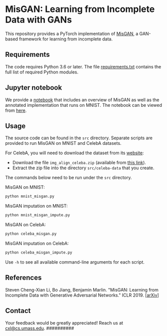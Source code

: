 # MisGAN: Learning from Incomplete Data with GANs

This repository provides a PyTorch implementation of
[MisGAN](https://arxiv.org/abs/1902.09599),
a GAN-based framework for learning from incomplete data.


## Requirements

The code requires Python 3.6 or later.
The file [requirements.txt](requirements.txt) contains the full list of
required Python modules.


## Jupyter notebook

We provide a [notebook](misgan.ipynb) that includes an overview of MisGAN
as well as the annotated implementation that runs on MNIST.
The notebook can be viewed from
[here](https://nbviewer.jupyter.org/github/steveli/misgan/blob/master/misgan.ipynb).


## Usage

The source code can be found in the `src` directory.
Separate scripts are provided to run MisGAN on MNIST and CelebA datasets.

For CelebA, you will need to download the dataset from its
[website](http://mmlab.ie.cuhk.edu.hk/projects/CelebA.html):

* Download the file `img_align_celeba.zip` (available from [this link](https://drive.google.com/uc?export=download&id=0B7EVK8r0v71pZjFTYXZWM3FlRnM)).
* Extract the zip file into the directory `src/celeba-data` that you create.

The commands below need to be run under the `src` directory.

MisGAN on MNIST:
```bash
python mnist_misgan.py
```

MisGAN imputation on MNIST:
```bash
python mnist_misgan_impute.py
```

MisGAN on CelebA:
```bash
python celeba_misgan.py
```

MisGAN imputation on CelebA:
```bash
python celeba_misgan_impute.py
```

Use `-h` to see all available command-line arguments for each script.


## References

Steven Cheng-Xian Li, Bo Jiang, Benjamin Marlin.
"MisGAN: Learning from Incomplete Data with Generative Adversarial Networks."
ICLR 2019.
\[[arXiv](https://arxiv.org/abs/1902.09599)\]


## Contact

Your feedback would be greatly appreciated!
Reach us at <cxl@cs.umass.edu>.
##########
